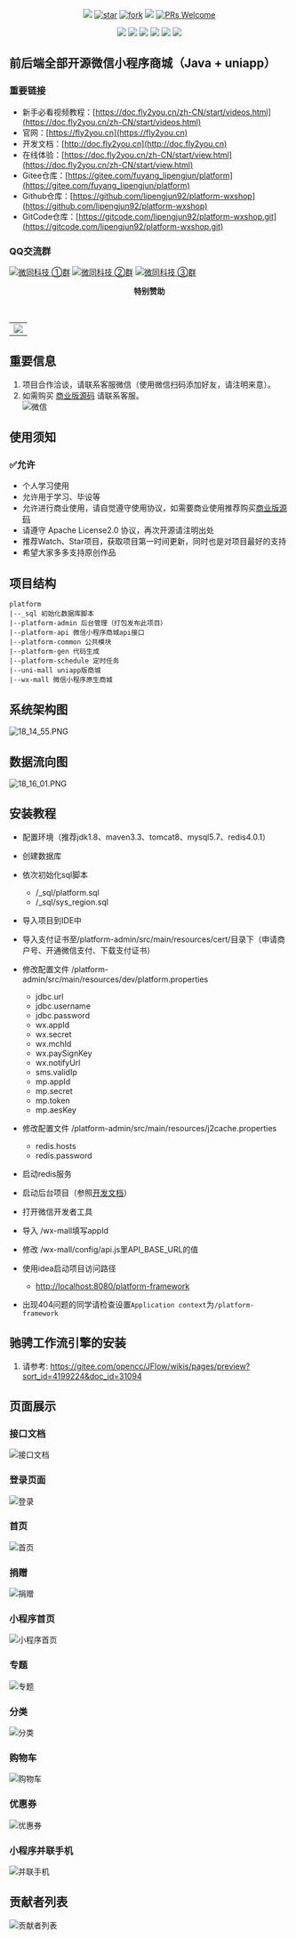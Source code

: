 <p align="center">
 <a target="_blank" href="https://gitee.com/fuyang_lipengjun/platform/blob/master/LICENSE"><img src="https://img.shields.io/github/license/lipengjun92/platform-wxshop"/></a>
 <a href='https://gitee.com/fuyang_lipengjun/platform/stargazers'><img src='https://gitee.com/fuyang_lipengjun/platform/badge/star.svg?theme=gvp' alt='star'/></a>
 <a href='https://gitee.com/fuyang_lipengjun/platform/members'><img src='https://gitee.com/fuyang_lipengjun/platform/badge/fork.svg?theme=gvp' alt='fork'/></a>
 <a target="_blank" href="https://gitee.com/fuyang_lipengjun/platform/contributors?ref=master"><img src="https://img.shields.io/badge/dynamic/json?url=https%3A%2F%2Fgitee.com%2Ffuyang_lipengjun%2Fplatform%2Fcontributors_count%3Fref%3Dmaster&query=contributors_count&label=Contributors&color=green"/></a>
 <a target="_blank" href="http://makeapullrequest.com"><img src="https://img.shields.io/badge/PRs-welcome-brightgreen.svg?style=flat-square" alt="PRs Welcome" title="PRs Welcome"></a>
</p>
<p align="center">
 <img src="https://img.shields.io/github/languages/count/lipengjun92/platform-wxshop?color=red"/>
 <img src="https://img.shields.io/badge/Java-11-blue.svg"/>
 <img src="https://img.shields.io/badge/SpringMVC-4.3.30.RELEASE-blue.svg"/>
 <img src="https://img.shields.io/badge/MyBatisPlus-3.5.3-blue.svg"/>
 <img src="https://img.shields.io/badge/weixin%20java-4.5.0-blue.svg"/>
 <img src="https://img.shields.io/badge/MySQL-8.0-blue.svg"/>
</p>

## 前后端全部开源微信小程序商城（Java + uniapp）

### 重要链接
- 新手必看视频教程：[https://doc.fly2you.cn/zh-CN/start/videos.html](https://doc.fly2you.cn/zh-CN/start/videos.html)
- 官网：[https://fly2you.cn](https://fly2you.cn)
- 开发文档：[http://doc.fly2you.cn](http://doc.fly2you.cn)
- 在线体验：[https://doc.fly2you.cn/zh-CN/start/view.html](https://doc.fly2you.cn/zh-CN/start/view.html)
- Gitee仓库：[https://gitee.com/fuyang_lipengjun/platform](https://gitee.com/fuyang_lipengjun/platform)
- Github仓库：[https://github.com/lipengjun92/platform-wxshop](https://github.com/lipengjun92/platform-wxshop)
- GitCode仓库：[https://gitcode.com/lipengjun92/platform-wxshop.git](https://gitcode.com/lipengjun92/platform-wxshop.git)

### QQ交流群
<a target="_blank" href="https://qm.qq.com/cgi-bin/qm/qr?k=NI1TX8jkEeRITDnYv-oZ-9onMwNN9MNs&jump_from=webapi&authKey=a/L8SQ0vmI4X9Vomv7JK8Z3t94OxROqmNUW8gUGsldCHpcbd7db26DVB410gNhZv"><img border="0" src="https://img.shields.io/badge/点击加入-66502035-green.svg" alt="微同科技 ①群" title="微同科技 ①群"></a>
<a target="_blank" href="https://qm.qq.com/cgi-bin/qm/qr?k=qB5gb43KlRIN-5dsIstw-gljfwD-LxDt&jump_from=webapi&authKey=Ua6s5QIIHy9Gf7Df/h1w93wBqaJax3hBPzUmREwDU31H7TMWO5pAh2ua9Bw9z231"><img border="0" src="https://img.shields.io/badge/点击加入-870579539-green.svg" alt="微同科技 ②群" title="微同科技 ②群"></a>
<a target="_blank" href="https://qm.qq.com/cgi-bin/qm/qr?k=21agOH-MqJLZ5YqxNb-sBcPCB5PTl7XH&jump_from=webapi&authKey=hV6jd0tppJqvTWE/iSEHwLJg5EsTaz/aY/1bj8gWg4giQ4JdDEzYiK12F+u1TnuZ"><img border="0" src="https://img.shields.io/badge/点击加入-151602347-green.svg" alt="微同科技 ③群" title="微同科技 ③群"></a>

<p align="center">
  <b>特别赞助</b>
</p>
<br/>
<table align="center" cellspacing="0" cellpadding="0">
  <tbody>
    <tr>
      <td align="center" valign="middle" colspan="3">
	      <a href="http://www.ccflow.org/?from=fuyang_lipengjun" target="_blank">
					<img src="https://platform-wxmall-1251990035.cos.ap-shanghai.myqcloud.com/ccflow.png">
				</a>
      </td>
    </tr>
  </tbody>
</table>

## 重要信息
1. 项目合作洽谈，请联系客服微信（使用微信扫码添加好友，请注明来意）。
2. 如需购买 [商业版源码](https://fly2you.cn/blogs) 请联系客服。<br>
![](https://platform-wxmall.oss-cn-beijing.aliyuncs.com/image/2023_09_20/11_33_59.png "微信")

## 使用须知
### ✅允许
- 个人学习使用
- 允许用于学习、毕设等
- 允许进行商业使用，请自觉遵守使用协议，如需要商业使用推荐购买[商业版源码](https://fly2you.cn/blogs)
- 请遵守 Apache License2.0 协议，再次开源请注明出处
- 推荐Watch、Star项目，获取项目第一时间更新，同时也是对项目最好的支持
- 希望大家多多支持原创作品

## 项目结构
~~~
platform
|--_sql 初始化数据库脚本
|--platform-admin 后台管理（打包发布此项目）
|--platform-api 微信小程序商城api接口
|--platform-common 公共模块
|--platform-gen 代码生成
|--platform-schedule 定时任务
|--uni-mall uniapp版商城
|--wx-mall 微信小程序原生商城
~~~

## 系统架构图
![18_14_55.PNG](https://platform-wxmall.oss-cn-beijing.aliyuncs.com/image/2023_10_19/18_14_55.png)

## 数据流向图
![18_16_01.PNG](https://platform-wxmall.oss-cn-beijing.aliyuncs.com/image/2023_10_19/18_16_01.png)

## 安装教程

* 配置环境（推荐jdk1.8、maven3.3、tomcat8、mysql5.7、redis4.0.1）
* 创建数据库
* 依次初始化sql脚本 
    * /_sql/platform.sql
    * /_sql/sys_region.sql

* 导入项目到IDE中
* 导入支付证书至/platform-admin/src/main/resources/cert/目录下（申请商户号、开通微信支付、下载支付证书）
* 修改配置文件 /platform-admin/src/main/resources/dev/platform.properties
    * jdbc.url
    * jdbc.username
    * jdbc.password
    * wx.appId
    * wx.secret
    * wx.mchId
    * wx.paySignKey
    * wx.notifyUrl
    * sms.validIp
    * mp.appId
    * mp.secret
    * mp.token
    * mp.aesKey
* 修改配置文件 /platform-admin/src/main/resources/j2cache.properties
    * redis.hosts
    * redis.password
* 启动redis服务
* 启动后台项目（参照<a href="https://doc.fly2you.cn/zh-CN/start/02.html#%E6%9C%AC%E5%9C%B0%E9%83%A8%E7%BD%B2">开发文档</a>）
* 打开微信开发者工具
* 导入 /wx-mall填写appId
* 修改 /wx-mall/config/api.js里API_BASE_URL的值
* 使用idea启动项目访问路径
    * [http://localhost:8080/platform-framework](http://localhost:8080/platform-framework)
* 出现404问题的同学请检查设置`Application context`为`/platform-framework`

## 驰骋工作流引擎的安装
   1. 请参考: https://gitee.com/opencc/JFlow/wikis/pages/preview?sort_id=4199224&doc_id=31094
   
## 页面展示
### 接口文档
![](https://platform-wxmall.oss-cn-beijing.aliyuncs.com/image/2023_09_20/15_06_39.png "接口文档")
### 登录页面
![](https://platform-wxmall.oss-cn-beijing.aliyuncs.com/upload/20180708/login.png "登录")
### 首页
![](https://platform-wxmall.oss-cn-beijing.aliyuncs.com/upload/20180708/index.png "首页")
### 捐赠
![](https://platform-wxmall.oss-cn-beijing.aliyuncs.com/upload/20180727/4.png "捐赠")
### 小程序首页
![](https://platform-wxmall.oss-cn-beijing.aliyuncs.com/upload/20180727/5.png "小程序首页")
### 专题
![](https://platform-wxmall.oss-cn-beijing.aliyuncs.com/upload/20180727/6.png "专题")
### 分类
![](https://platform-wxmall.oss-cn-beijing.aliyuncs.com/upload/20180727/7.png "分类")
### 购物车
![](https://platform-wxmall.oss-cn-beijing.aliyuncs.com/upload/20180727/8.png "购物车")
### 优惠券
![](https://platform-wxmall.oss-cn-beijing.aliyuncs.com/upload/20180727/10.png "优惠券")
### 小程序并联手机
![](https://platform-wxmall.oss-cn-beijing.aliyuncs.com/upload/20180727/11.png "并联手机")

## 贡献者列表
![](https://platform-wxmall.oss-cn-beijing.aliyuncs.com/image/2023_09_20/12_11_57.png "贡献者列表")
